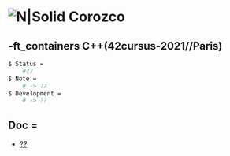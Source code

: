 # ![N|Solid](https://i.ibb.co/vsr6w99/original.png) Corozco
## -ft_containers C++(42cursus-2021//Paris)

```sh
$ Status =
	#??
$ Note =
	# -> ??
$ Development =
	# -> ??
```

## Doc =
* [??](??)
